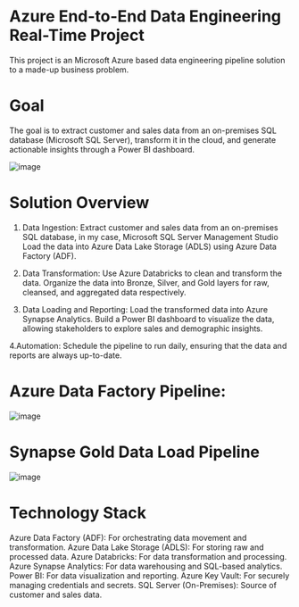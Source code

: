 # Azure End-to-End Data Engineering Real-Time Project
This project is an Microsoft Azure based data engineering pipeline solution to a made-up business problem.

# Goal
The goal is to extract customer and sales data from an on-premises SQL database (Microsoft SQL Server), transform it in the cloud, and generate actionable insights through a Power BI dashboard.

![image](https://github.com/user-attachments/assets/32b632e7-c817-4909-b9cc-e07c93139799)


# Solution Overview

1. Data Ingestion:
Extract customer and sales data from an on-premises SQL database, in my case, Microsoft SQL Server Management Studio
Load the data into Azure Data Lake Storage (ADLS) using Azure Data Factory (ADF).

2. Data Transformation:
Use Azure Databricks to clean and transform the data.
Organize the data into Bronze, Silver, and Gold layers for raw, cleansed, and aggregated data respectively.

3. Data Loading and Reporting:
Load the transformed data into Azure Synapse Analytics.
Build a Power BI dashboard to visualize the data, allowing stakeholders to explore sales and demographic insights.

4.Automation:
Schedule the pipeline to run daily, ensuring that the data and reports are always up-to-date.

# Azure Data Factory Pipeline:

![image](https://github.com/user-attachments/assets/82631415-673d-4de1-9303-21b5c7441445)

# Synapse Gold Data Load Pipeline

![image](https://github.com/user-attachments/assets/bcc677b8-6983-45a9-bda0-164d1bc18fc3)

# Technology Stack
Azure Data Factory (ADF): For orchestrating data movement and transformation.
Azure Data Lake Storage (ADLS): For storing raw and processed data.
Azure Databricks: For data transformation and processing.
Azure Synapse Analytics: For data warehousing and SQL-based analytics.
Power BI: For data visualization and reporting.
Azure Key Vault: For securely managing credentials and secrets.
SQL Server (On-Premises): Source of customer and sales data.


